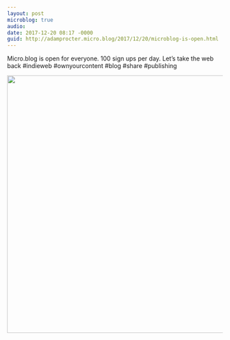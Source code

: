 ```yaml
---
layout: post
microblog: true
audio: 
date: 2017-12-20 08:17 -0000
guid: http://adamprocter.micro.blog/2017/12/20/microblog-is-open.html
---
```

Micro.blog is open for everyone.  100 sign ups per day. Let’s take the web back #indieweb #ownyourcontent #blog #share #publishing

<img src="http://discursive.adamprocter.co.uk/uploads/2017/b5146a295d.jpg" width="600" height="600" />
